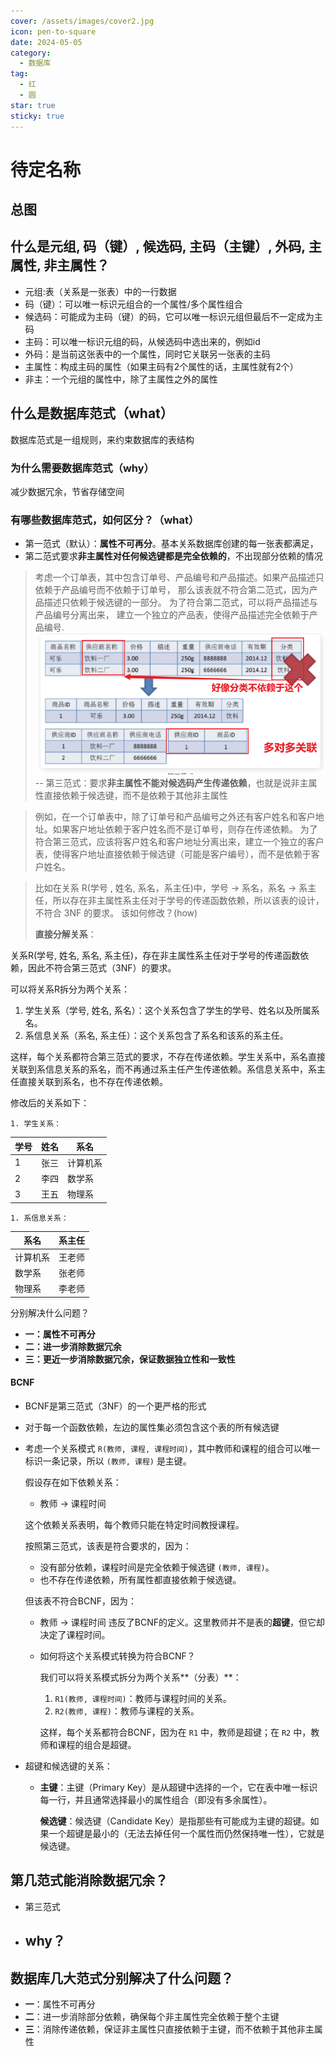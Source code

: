 ```yaml
---
cover: /assets/images/cover2.jpg
icon: pen-to-square
date: 2024-05-05
category:
  - 数据库
tag:
  - 红
  - 圆
star: true
sticky: true
---
```


# 待定名称

## 总图

## 什么是元组, 码（键）, 候选码, 主码（主键）, 外码, 主属性, 非主属性？
- 元组:表（关系是一张表）中的一行数据
- 码（键）：可以唯一标识元组合的一个属性/多个属性组合
- 候选码：可能成为主码（键）的码，它可以唯一标识元组但最后不一定成为主码
- 主码：可以唯一标识元组的码，从候选码中选出来的，例如id
- 外码：是当前这张表中的一个属性，同时它关联另一张表的主码
- 主属性：构成主码的属性（如果主码有2个属性的话，主属性就有2个）
- 非主：一个元组的属性中，除了主属性之外的属性

## 什么是数据库范式（what）
数据库范式是一组规则，来约束数据库的表结构

### 为什么需要数据库范式（why）
减少数据冗余，节省存储空间

### 有哪些数据库范式，如何区分？（what）
- 第一范式（默认）：**属性不可再分**。基本关系数据库创建的每一张表都满足，
- 第二范式要求**非主属性对任何候选键都是完全依赖的**，不出现部分依赖的情况
> 考虑一个订单表，其中包含订单号、产品编号和产品描述。如果产品描述只依赖于产品编号而不依赖于订单号，
> 那么该表就不符合第二范式，因为产品描述只依赖于候选键的一部分。
> 为了符合第二范式，可以将产品描述与产品编号分离出来，
> 建立一个独立的产品表，使得产品描述完全依赖于产品编号.
![img.png](../img.png)
-- 第三范式：要求**非主属性不能对候选码产生传递依赖**，也就是说非主属性直接依赖于候选键，而不是依赖于其他非主属性

> 例如，在一个订单表中，除了订单号和产品编号之外还有客户姓名和客户地址。如果客户地址依赖于客户姓名而不是订单号，则存在传递依赖。 为了符合第三范式，应该将客户姓名和客户地址分离出来，建立一个独立的客户表，使得客户地址直接依赖于候选键（可能是客户编号），而不是依赖于客户姓名。

> 比如在关系 R(学号 , 姓名, 系名，系主任)中，学号 → 系名，系名 → 系主任，所以存在非主属性系主任对于学号的传递函数依赖，所以该表的设计，不符合 3NF 的要求。 该如何修改？(how)
>
> **直接分解关系**：

关系R(学号, 姓名, 系名, 系主任)，存在非主属性系主任对于学号的传递函数依赖，因此不符合第三范式（3NF）的要求。

可以将关系R拆分为两个关系：

1. 学生关系（学号, 姓名, 系名）：这个关系包含了学生的学号、姓名以及所属系名。
2. 系信息关系（系名, 系主任）：这个关系包含了系名和该系的系主任。

这样，每个关系都符合第三范式的要求，不存在传递依赖。学生关系中，系名直接关联到系信息关系的系名，而不再通过系主任产生传递依赖。系信息关系中，系主任直接关联到系名，也不存在传递依赖。



修改后的关系如下：

    1. 学生关系：

| 学号 | 姓名 | 系名     |
| ---- | ---- | -------- |
| 1    | 张三 | 计算机系 |
| 2    | 李四 | 数学系   |
| 3    | 王五 | 物理系   |

    1. 系信息关系：

| 系名     | 系主任 |
| -------- | ------ |
| 计算机系 | 王老师 |
| 数学系   | 张老师 |
| 物理系   | 李老师 |


分别解决什么问题？

- **一：属性不可再分**
- **二：进一步消除数据冗余**
- **三：更近一步消除数据冗余，保证数据独立性和一致性**

#### BCNF

- BCNF是第三范式（3NF）的一个更严格的形式

- 对于每一个函数依赖，左边的属性集必须包含这个表的所有候选键

- 考虑一个关系模式 `R(教师, 课程, 课程时间)`，其中教师和课程的组合可以唯一标识一条记录，所以 `(教师, 课程)` 是主键。

  假设存在如下依赖关系：

  - 教师 → 课程时间

  这个依赖关系表明，每个教师只能在特定时间教授课程。

  按照第三范式，该表是符合要求的，因为：

  - 没有部分依赖，课程时间是完全依赖于候选键 `(教师, 课程)`。
  - 也不存在传递依赖，所有属性都直接依赖于候选键。

  但该表不符合BCNF，因为：

  - 教师 → 课程时间 违反了BCNF的定义。这里教师并不是表的**超键**，但它却决定了课程时间。

  - 如何将这个关系模式转换为符合BCNF？

    我们可以将关系模式拆分为两个关系**（分表）**：

    1. `R1(教师, 课程时间)`：教师与课程时间的关系。
    2. `R2(教师, 课程)`：教师与课程的关系。

    这样，每个关系都符合BCNF，因为在 `R1` 中，教师是超键；在 `R2` 中，教师和课程的组合是超键。

- 超键和候选键的关系：

  - **主键**：主键（Primary Key）是从超键中选择的一个，它在表中唯一标识每一行，并且通常选择最小的属性组合（即没有多余属性）。

    **候选键**：候选键（Candidate Key）是指那些有可能成为主键的超键。如果一个超键是最小的（无法去掉任何一个属性而仍然保持唯一性），它就是候选键。
## 第几范式能消除数据冗余？
- 第三范式
- why？
  - 
## 数据库几大范式分别解决了什么问题？
- **一**：属性不可再分
- **二**：进一步消除部分依赖，确保每个非主属性完全依赖于整个主键
- **三**：消除传递依赖，保证非主属性只直接依赖于主键，而不依赖于其他非主属性
